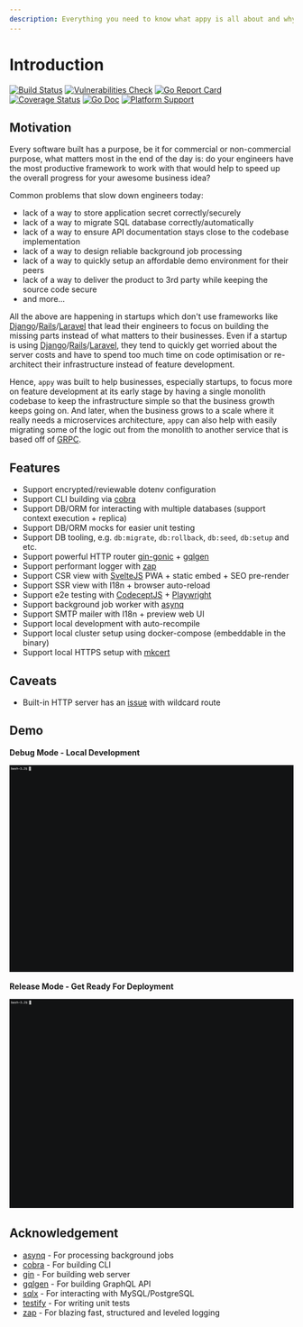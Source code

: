 ```yaml
---
description: Everything you need to know what appy is all about and why it was built.
---
```


# Introduction

[![Build Status](https://github.com/appist/appy/workflows/Unit%20Test/badge.svg)](https://github.com/appist/appy/actions?workflow=Unit+Test) [![Vulnerabilities Check](https://github.com/appist/appy/workflows/Vulnerabilities%20Check/badge.svg)](https://github.com/appist/appy/actions?workflow=Vulnerabilities+Check) [![Go Report Card](https://goreportcard.com/badge/github.com/appist/appy)](https://goreportcard.com/report/github.com/appist/appy) [![Coverage Status](https://img.shields.io/codecov/c/gh/appist/appy.svg?logo=codecov)](https://codecov.io/gh/appist/appy) [![Go Doc](https://img.shields.io/badge/godoc-reference-5272B4.svg)](https://pkg.go.dev/github.com/appist/appy?tab=doc) [![Platform Support](https://img.shields.io/badge/platform-macos%20%7C%20linux%20%7C%20windows-blue)](https://github.com/appist/appy)

## Motivation

Every software built has a purpose, be it for commercial or non-commercial purpose, what matters most in the end of the day is: do your engineers have the most productive framework to work with that would help to speed up the overall progress for your awesome business idea?

Common problems that slow down engineers today:

* lack of a way to store application secret correctly/securely
* lack of a way to migrate SQL database correctly/automatically
* lack of a way to ensure API documentation stays close to the codebase implementation
* lack of a way to design reliable background job processing
* lack of a way to quickly setup an affordable demo environment for their peers
* lack of a way to deliver the product to 3rd party while keeping the source code secure
* and more...

All the above are happening in startups which don't use frameworks like [Django](https://www.djangoproject.com/)/[Rails](https://rubyonrails.org/)/[Laravel](https://laravel.com/) that lead their engineers to focus on building the missing parts instead of what matters to their businesses. Even if a startup is using [Django](https://www.djangoproject.com/)/[Rails](https://rubyonrails.org/)/[Laravel](https://laravel.com/), they tend to quickly get worried about the server costs and have to spend too much time on code optimisation or re-architect their infrastructure instead of feature development.

Hence, `appy` was built to help businesses, especially startups, to focus more on feature development at its early stage by having a single monolith codebase to keep the infrastructure simple so that the business growth keeps going on. And later, when the business grows to a scale where it really needs a microservices architecture, `appy` can also help with easily migrating some of the logic out from the monolith to another service that is based off of [GRPC](https://grpc.io/).

## Features

* Support encrypted/reviewable dotenv configuration
* Support CLI building via [cobra](https://github.com/spf13/cobra)
* Support DB/ORM for interacting with multiple databases \(support context execution + replica\)
* Support DB/ORM mocks for easier unit testing
* Support DB tooling, e.g. `db:migrate`, `db:rollback`, `db:seed`, `db:setup` and etc.
* Support powerful HTTP router [gin-gonic](https://github.com/gin-gonic/gin) + [gqlgen](https://gqlgen.com/)
* Support performant logger with [zap](https://github.com/uber-go/zap)
* Support CSR view with [SvelteJS](https://svelte.dev/) PWA + static embed + SEO pre-render
* Support SSR view with I18n + browser auto-reload
* Support e2e testing with [CodeceptJS](https://codecept.io/) + [Playwright](https://github.com/microsoft/playwright)
* Support background job worker with [asynq](https://github.com/hibiken/asynq)
* Support SMTP mailer with I18n + preview web UI
* Support local development with auto-recompile
* Support local cluster setup using docker-compose \(embeddable in the binary\)
* Support local HTTPS setup with [mkcert](https://github.com/FiloSottile/mkcert)

## Caveats

* Built-in HTTP server has an [issue](https://github.com/gin-gonic/gin/issues/2016) with wildcard route

## Demo

**Debug Mode - Local Development**

![](.gitbook/assets/debug%20%281%29.gif)

**Release Mode - Get Ready For Deployment**

![](.gitbook/assets/release%20%281%29.gif)

## Acknowledgement

* [asynq](https://github.com/hibiken/asynq) - For processing background jobs
* [cobra](https://github.com/spf13/cobra) - For building CLI
* [gin](https://github.com/gin-gonic/gin) - For building web server
* [gqlgen](https://gqlgen.com/) - For building GraphQL API
* [sqlx](https://github.com/jmoiron/sqlx) - For interacting with MySQL/PostgreSQL
* [testify](https://github.com/stretchr/testify) - For writing unit tests
* [zap](https://github.com/uber-go/zap) - For blazing fast, structured and leveled logging

